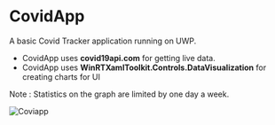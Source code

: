 # CovidApp

A basic Covid Tracker application running on UWP. <br /> 

- CovidApp uses **covid19api.com** for getting live data.
- CovidApp uses **WinRTXamlToolkit.Controls.DataVisualization** for creating charts for UI

Note : Statistics on the graph are limited by one day a week.

![Coviapp](https://user-images.githubusercontent.com/24587861/86528765-e5ad8880-beb3-11ea-8556-764bdb612481.png)

